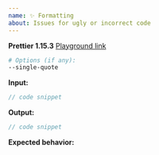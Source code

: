 ```yaml
---
name: ✨ Formatting
about: Issues for ugly or incorrect code
---
```


<!--

BEFORE SUBMITTING AN ISSUE:

1.  Search for your issue on GitHub: https://github.com/prettier/prettier/issues
    A large number of opened issues are duplicates of existing issues.
    If someone has already opened an issue for what you are experiencing,
    you do not need to open a new issue — please add a 👍 reaction to the
    existing issue instead.

2.  We get a lot of requests for adding options, but Prettier is
    built on the principle of being opinionated about code formatting.
    This means we have a very high bar for adding new options.
    Find out more: https://prettier.io/docs/en/option-philosophy.html

Tip! Don't write this stuff manually.

1. Go to https://prettier.io/playground
2. Paste your code and set options
3. Press the "Report issue" button in the lower right

-->

**Prettier 1.15.3**
[Playground link](https://prettier.io/playground/#.....)
```sh
# Options (if any):
--single-quote
```

**Input:**
```jsx
// code snippet
```

**Output:**
```jsx
// code snippet
```

**Expected behavior:**
